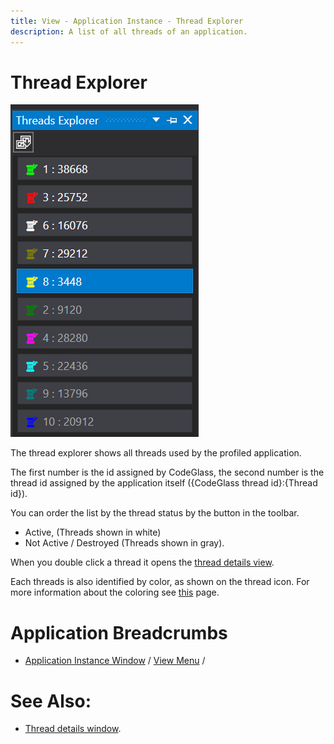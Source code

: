```yaml
---
title: View - Application Instance - Thread Explorer
description: A list of all threads of an application.
---
```

# Thread Explorer
![assets/img/ApplicationInstanceWindow/AppInstanceThreadExplorer.png](../../../assets/img/ApplicationInstanceWindow/AppInstanceThreadExplorer.png)

The thread explorer shows all threads used by the profiled application.

The first number is the id assigned by CodeGlass, the second number is the thread id assigned by the application itself ({CodeGlass thread id}:{Thread id}).

You can order the list by the thread status by the button in the toolbar.
- Active, (Threads shown in white)
- Not Active / Destroyed (Threads shown in gray).

When you double click a thread it opens the [thread details view](ThreadDetailsView.md).

Each threads is also identified by color, as shown on the thread icon. For more information about the coloring see [this](../../views/ApplicationInstanceDockWindow/CallTreeRendering.md#threads-and-coloring) page.

# Application Breadcrumbs
-  [Application Instance Window](../ApplicationInstanceDockWindow.md) / [View Menu](../ApplicationInstanceDockWindow/MenuBar.md#view-menu) / 

# See Also:
- [Thread details window](ThreadDetailsView.md).
